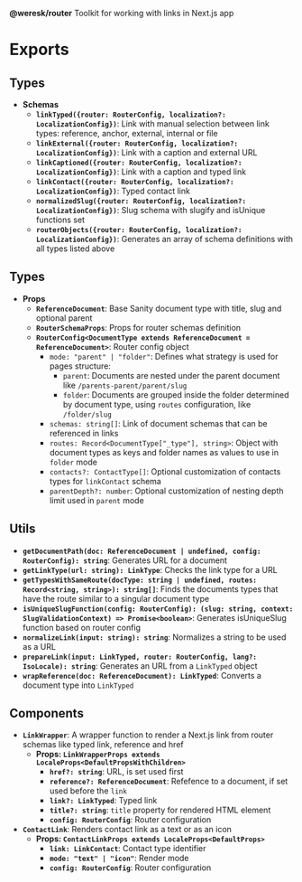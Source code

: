 **@weresk/router**
Toolkit for working with links in Next.js app

# Exports

## Types

-   **Schemas**
    -   **`linkTyped({router: RouterConfig, localization?: LocalizationConfig})`**: Link with manual selection between link types: reference, anchor, external, internal or file
    -   **`linkExternal({router: RouterConfig, localization?: LocalizationConfig})`**: Link with a caption and external URL
    -   **`linkCaptioned({router: RouterConfig, localization?: LocalizationConfig})`**: Link with a caption and typed link
    -   **`linkContact({router: RouterConfig, localization?: LocalizationConfig})`**: Typed contact link
    -   **`normalizedSlug({router: RouterConfig, localization?: LocalizationConfig})`**: Slug schema with slugify and isUnique functions set
    -   **`routerObjects({router: RouterConfig, localization?: LocalizationConfig})`**: Generates an array of schema definitions with all types listed above

## Types

-   **Props**
    -   **`ReferenceDocument`**: Base Sanity document type with title, slug and optional parent
    -   **`RouterSchemaProps`**: Props for router schemas definition
    -   **`RouterConfig<DocumentType extends ReferenceDocument = ReferenceDocument>`**: Router config object
        -   `mode: "parent" | "folder"`: Defines what strategy is used for pages structure:
            -   `parent`: Documents are nested under the parent document like `/parents-parent/parent/slug`
            -   `folder`: Documents are grouped inside the folder determined by document type, using `routes` configuration, like `/folder/slug`
        -   `schemas: string[]`: Link of document schemas that can be referenced in links
        -   `routes: Record<DocumentType["_type"], string>`: Object with document types as keys and folder names as values to use in `folder` mode
        -   `contacts?: ContactType[]`: Optional customization of contacts types for `linkContact` schema
        -   `parentDepth?: number`: Optional customization of nesting depth limit used in `parent` mode

## Utils

-   **`getDocumentPath(doc: ReferenceDocument | undefined, config: RouterConfig): string`**: Generates URL for a document
-   **`getLinkType(url: string): LinkType`**: Checks the link type for a URL
-   **`getTypesWithSameRoute(docType: string | undefined, routes: Record<string, string>): string[]`**: Finds the documents types that have the route similar to a singular document type
-   **`isUniqueSlugFunction(config: RouterConfig): (slug: string, context: SlugValidationContext) => Promise<boolean>`**: Generates isUniqueSlug function based on router config
-   **`normalizeLink(input: string): string`**: Normalizes a string to be used as a URL
-   **`prepareLink(input: LinkTyped, router: RouterConfig, lang?: IsoLocale): string`**: Generates an URL from a `LinkTyped` object
-   **`wrapReference(doc: ReferenceDocument): LinkTyped`**: Converts a document type into `LinkTyped`

## Components

-   **`LinkWrapper`**: A wrapper function to render a Next.js link from router schemas like typed link, reference and href
    -   **Props: `LinkWrapperProps extends LocaleProps<DefaultPropsWithChildren>`**
        -   **`href?: string`**: URL, is set used first
        -   **`reference?: ReferenceDocument`**: Refefence to a document, if set used before the `link`
        -   **`link?: LinkTyped`**: Typed link
        -   **`title?: string`**: `title` property for rendered HTML element
        -   **`config: RouterConfig`**: Router configuration
-   **`ContactLink`**: Renders contact link as a text or as an icon
    -   **Props: `ContactLinkProps extends LocaleProps<DefaultProps>`**
        -   **`link: LinkContact`**: Contact type identifier
        -   **`mode: "text" | "icon"`**: Render mode
        -   **`config: RouterConfig`**: Router configuration

